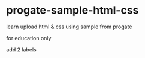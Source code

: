 # progate-sample-html-css

learn upload html & css using sample from progate

for education only

add 2 labels
